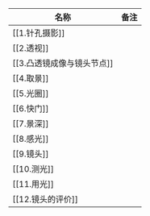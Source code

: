 | 名称                     | 备注 |
| ------------------------ | ---- |
| [[1.针孔摄影]]             |      |
| [[2.透视]]                 |      |
| [[3.凸透镜成像与镜头节点]] |      |
| [[4.取景]]                 |      |
| [[5.光圈]]                 |      |
| [[6.快门]]                 |      |
| [[7.景深]]                 |      |
| [[8.感光]]                 |      |
| [[9.镜头]]                 |      |
| [[10.测光]]                 |      |
| [[11.用光]]                 |      |
| [[12.镜头的评价]]           |      |

